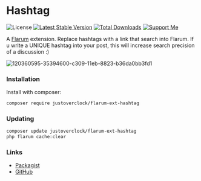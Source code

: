 # Hashtag

![License](https://img.shields.io/badge/license-MIT-blue.svg) [![Latest Stable Version](https://poser.pugx.org/justoverclock/flarum-ext-hashtag/v)](//packagist.org/packages/justoverclock/flarum-ext-hashtag) [![Total Downloads](https://poser.pugx.org/justoverclock/flarum-ext-hashtag/downloads)](//packagist.org/packages/justoverclock/flarum-ext-hashtag) [![Support Me](https://img.shields.io/badge/Donate-Support%20My%20Work-orange)](https://github.com/sponsors/justoverclockl)

A [Flarum](http://flarum.org) extension. Replace hashtags with a link that search into Flarum. If u write a UNIQUE hashtag into your post, this will increase search precision of a discussion :)

![120360595-35394600-c309-11eb-8823-b36da0bb3fd1](https://user-images.githubusercontent.com/79002016/120362901-de813b80-c30b-11eb-8ba2-b9eb28c37b23.png)


### Installation

Install with composer:

```sh
composer require justoverclock/flarum-ext-hashtag
```

### Updating

```sh
composer update justoverclock/flarum-ext-hashtag
php flarum cache:clear
```

### Links

- [Packagist](https://packagist.org/packages/justoverclock/flarum-ext-hashtag)
- [GitHub](https://github.com/justoverclockl/flarum-ext-hashtag)

